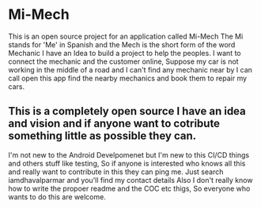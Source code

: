 # Mi-Mech
This is an open source project for an application called Mi-Mech
The Mi stands for 'Me' in Spanish and the Mech is the short form of the word Mechanic
I have an Idea to build a project to help the peoples.
I want to connect the mechanic and the customer online, Suppose my car is not working in the middle of a road and I can't find any mechanic near by I can call open this app
find the nearby mechanics and book them to repair my cars.

## This is a completely open source I have an idea and vision and if anyone want to cotribute something little as possible they can.
I'm not new to the Android Develpomenet but I'm new to this CI/CD things and others stuff like testing, So if anyone is interested who knows all this and really want to contribute in this they can ping me. 
Just search iamdhavalparmar and you'll find my contact details
Also I don't really know how to write the propoer readme and the COC etc thigs, So everyone who wants to do this are welcome.
